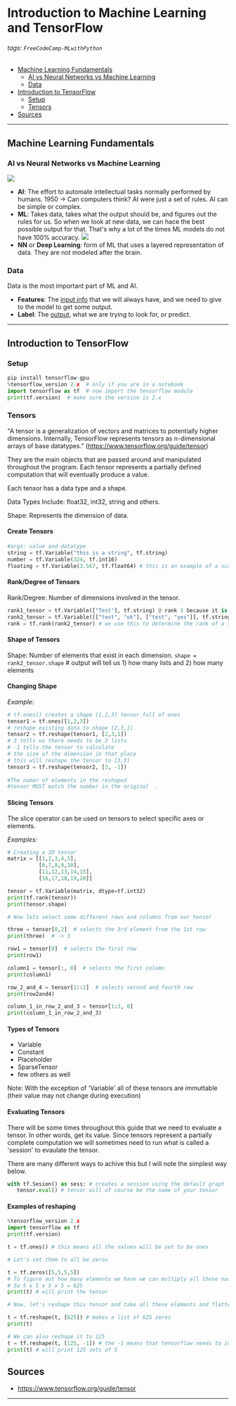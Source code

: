 # Introduction to Machine Learning and TensorFlow

###### tags: `FreeCodeCamp-MLwithPython`

* [Machine Learning Fundamentals](#machine-learning-fundamentals)
    * [AI vs Neural Networks vs Machine Learning](#ai-vs-neural-networks-vs-machine-learning)
    * [Data](#data)
* [Introduction to TensorFlow](#introduction-to-tensorflow)
    * [Setup](#setup)
    * [Tensors](#tensors)   
* [Sources](#sources)
---
## Machine Learning Fundamentals

### AI vs Neural Networks vs Machine Learning

![](./images/module1/IA-split.png)


* **AI**: The effort to automate intellectual tasks normally performed by humans.
    1950 -> Can computers think? AI were just a set of rules. AI can be simple or complex.
* **ML**: Takes data, takes what the output should be, and figures out the rules for us. So when we look at new data, we can hace the best possible output for that. That's why a lot of the times ML models do not have 100% accuracy. 
![](./images/module1/classic-ml.png)
* **NN** or **Deep Learning**: form of ML that uses a layered representation of data. They are not modeled after the brain.


### Data

Data is the most important part of ML and AI.

* **Features**: The <u>input info</u> that we will always have, and we need to give to the model to get some output.
* **Label**: The <u>output</u>, what we are trying to look for, or predict.

---


## Introduction to TensorFlow

### Setup

```python
pip install tensorflow-gpu
%tensorflow_version 2.x  # only if you are in a notebook
import tensorflow as tf  # now import the tensorflow module
print(tf.version)  # make sure the version is 2.x
```

### Tensors

"A tensor is a generalization of vectors and matrices to potentially higher dimensions. Internally, TensorFlow represents tensors as n-dimensional arrays of base datatypes."    (https://www.tensorflow.org/guide/tensor)


They are the main objects that are passed around and manipulated throughout the program. Each tensor represents a partially defined computation that will eventually produce a value.

Each tensor has a data type and a shape.

Data Types Include: float32, int32, string and others.

Shape: Represents the dimension of data.

#### Create Tensors

```python
#args: value and datatype
string = tf.Variable("this is a string", tf.string) 
number = tf.Variable(324, tf.int16)
floating = tf.Variable(3.567, tf.float64) # this is an example of a scalar
```

#### Rank/Degree of Tensors

Rank/Degree: Number of dimensions involved in the tensor.

```python
rank1_tensor = tf.Variable(["Test"], tf.string) @ rank 1 because it is 1 list/1 array which means 1 dimension
rank2_tensor = tf.Variable([["test", "ok"], ["test", "yes"]], tf.string) # rank2 because it is a list inside of a list
rank = tf.rank(rank2_tensor) # we use this to determine the rank of a tensor. Output = numpy2 which means rank 2 
```

#### Shape of Tensors

Shape: Number of elements that exist in each dimension.
`shape = rank2_tensor.shape` # output will tell us 1) how many lists and 2) how many elements 

#### Changing Shape

*Example:*
```python
# tf.ones() creates a shape [1,2,3] tensor full of ones
tensor1 = tf.ones([1,2,3])  
# reshape existing data to shape [2,3,1]
tensor2 = tf.reshape(tensor1, [2,3,1])
# 3 tells us there needs to be 3 lists
# -1 tells the tensor to calculate 
# the size of the dimension in that place
# this will reshape the tensor to [3,3]
tensor3 = tf.reshape(tensor2, [3, -1])  
                                        
#The numer of elements in the reshaped 
#tensor MUST match the number in the original  .                     
```

#### Slicing Tensors

The slice operator can be used on tensors to select specific axes or elements.

*Examples:*

```python
# Creating a 2D tensor
matrix = [[1,2,3,4,5],
          [6,7,8,9,10],
          [11,12,13,14,15],
          [16,17,18,19,20]]

tensor = tf.Variable(matrix, dtype=tf.int32) 
print(tf.rank(tensor))
print(tensor.shape)

# Now lets select some different rows and columns from our tensor

three = tensor[0,2]  # selects the 3rd element from the 1st row
print(three)  # -> 3

row1 = tensor[0]  # selects the first row
print(row1)

column1 = tensor[:, 0]  # selects the first column
print(column1)

row_2_and_4 = tensor[1::2]  # selects second and fourth row
print(row2and4)

column_1_in_row_2_and_3 = tensor[1:3, 0]
print(column_1_in_row_2_and_3)
```


#### Types of Tensors

* Variable
* Constant
* Placeholder
* SparseTensor
* few others as well

Note: With the exception of 'Variable' all of these tensors are immuttable (their value may not change during execution)


#### Evaluating Tensors

There will be some times throughout this guide that we need to evaluate a tensor. In other words, get its value. Since tensors represent a partially complete computation we will sometimes need to run what is called a 'session' to evaulate the tensor.

There are many different ways to achive this but I will note the simplest way below. 

```python
with tf.Sesion() as sess: # creates a session using the default graph
   tensor.eval() # tensor will of course be the name of your tensor
```

#### Examples of reshaping

```python
%tensorflow_version 2.x
import tensorflow as tf
print(tf.version)

t = tf.ones() # this means all the values will be set to be ones

# Let's set them to all be zeros

t = tf.zeros([5,5,5,5]) 
# To figure out how many elements we have we can multiply all these numbers
# So 5 x 5 x 5 x 5 = 625
print(t) # will print the tensor

# Now, let's reshape this tensor and take all these elements and flatten them out

t = tf.reshape(t, [625]) # makes a list of 625 zeros
print(t)

# We can also reshape it to 125 
t = tf.reshape(t, [125, -1]) # the -1 means that tensorflow needs to infer what the shape needs to be
print(t) # will print 125 sets of 5 
```


## Sources

* https://www.tensorflow.org/guide/tensor



---
